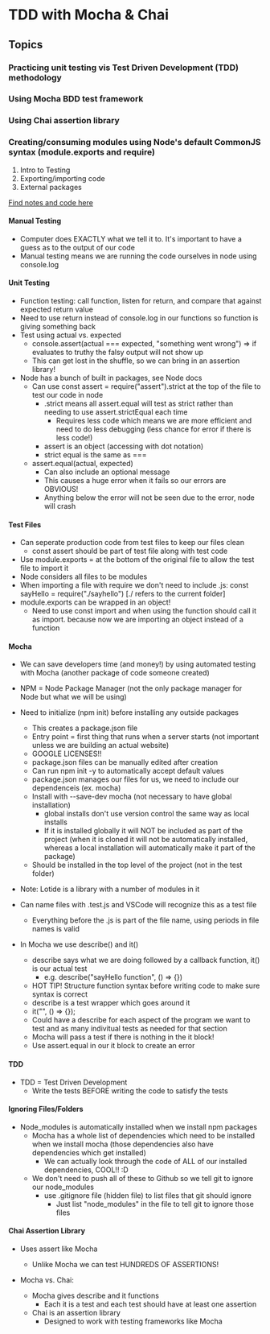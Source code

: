 # TDD with Mocha & Chai

## Topics
  ### Practicing unit testing vis Test Driven Development (TDD) methodology
  ### Using Mocha BDD test framework
  ### Using Chai assertion library
  ### Creating/consuming modules using Node's default CommonJS syntax (module.exports and require)

1. Intro to Testing
2. Exporting/importing code
3. External packages

[Find notes and code here](https://github.com/andydlindsay/aug172020/tree/master/w02d01)

#### Manual Testing
  * Computer does EXACTLY what we tell it to. It's important to have a guess as to the output of our code
  * Manual testing means we are running the code ourselves in node using console.log

#### Unit Testing
  * Function testing: call function, listen for return, and compare that against expected return value
  * Need to use return instead of console.log in our functions so function is giving something back
  * Test using actual vs. expected
    * console.assert(actual === expected, "something went wrong") => if evaluates to truthy the falsy output will not show up
    * This can get lost in the shuffle, so we can bring in an assertion library!
* Node has a bunch of built in packages, see Node docs
  * Can use const assert = require("assert").strict at the top of the file to test our code in node
    * .strict means all assert.equal will test as strict rather than needing to use assert.strictEqual each time
      * Requires less code which means we are more efficient and need to do less debugging (less chance for error if there is less code!)
    * assert is an object (accessing with dot notation)
    * strict equal is the same as ===
  * assert.equal(actual, expected)
    * Can also include an optional message
    * This causes a huge error when it fails so our errors are OBVIOUS!
    * Anything below the error will not be seen due to the error, node will crash

#### Test Files
* Can seperate production code from test files to keep our files clean
  * const assert should be part of test file along with test code
* Use module.exports = <functionName> at the bottom of the original file to allow the test file to import it
* Node considers all files to be modules
* When importing a file with require we don't need to include .js: const sayHello = require("./sayhello") [./ refers to the current folder]
* module.exports can be wrapped in an object! 
  * Need to use const import and when using the function should call it as import.<functionName> because now we are importing an object instead of a function

#### Mocha
* We can save developers time (and money!) by using automated testing with Mocha (another package of code someone created)
* NPM = Node Package Manager (not the only package manager for Node but what we will be using)
* Need to initialize (npm init) before installing any outside packages
  * This creates a package.json file
  * Entry point = first thing that runs when a server starts (not important unless we are building an actual website)
  * GOOGLE LICENSES!!
  * package.json files can be manually edited after creation
  * Can run npm init -y to automatically accept default values
  * package.json manages our files for us, we need to include our dependenceis (ex. mocha)
  * Install with --save-dev mocha (not necessary to have global installation)
    * global installs don't use version control the same way as local installs
    * If it is installed globally it will NOT be included as part of the project (when it is cloned it will not be automatically installed, whereas a local installation will automatically make it part of the package)
  * Should be installed in the top level of the project (not in the test folder)

* Note: Lotide is a library with a number of modules in it
* Can name files with <filename>.test.js and VSCode will recognize this as a test file
  * Everything before the .js is part of the file name, using periods in file names is valid

* In Mocha we use describe() and it()
  * describe says what we are doing followed by a callback function, it() is our actual test
    * e.g. describe("sayHello function", () => {})
  * HOT TIP! Structure function syntax before writing code to make sure syntax is correct
  * describe is a test wrapper which goes around it
  * it("<what are we testing>", () => {});
  * Could have a describe for each aspect of the program we want to test and as many indivitual tests as needed for that section
  * Mocha will pass a test if there is nothing in the it block!
  * Use assert.equal in our it block to create an error

#### TDD
* TDD = Test Driven Development
  * Write the tests BEFORE writing the code to satisfy the tests

#### Ignoring Files/Folders
* Node_modules is automatically installed when we install npm packages
  * Mocha has a whole list of dependencies which need to be installed when we install mocha (those dependencies also have dependencies which get installed)
    * We can actually look through the code of ALL of our installed dependencies, COOL!! :D
  * We don't need to push all of these to Github so we tell git to ignore our node_modules
    * use .gitignore file (hidden file) to list files that git should ignore
      * Just list "node_modules" in the file to tell git to ignore those files

#### Chai Assertion Library
* Uses assert like Mocha
  * Unlike Mocha we can test HUNDREDS OF ASSERTIONS!

* Mocha vs. Chai:
  * Mocha gives describe and it functions
    * Each it is a test and each test should have at least one assertion
  * Chai is an assertion library
    * Designed to work with testing frameworks like Mocha